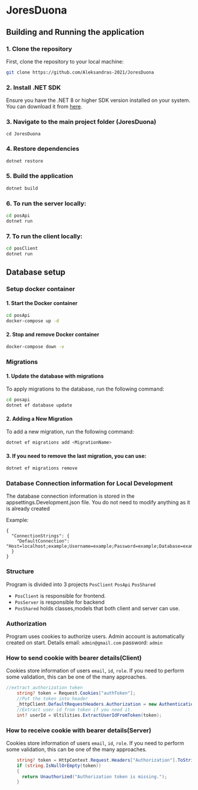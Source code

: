 # JoresDuona

## Building and Running the application

### 1. Clone the repository
First, clone the repository to your local machine:

```bash
git clone https://github.com/Aleksandras-2021/JoresDuona
```
### 2. Install .NET SDK

Ensure you have the .NET 8 or higher SDK version installed on your system. You can download it from [here](https://dotnet.microsoft.com/download).

### 3. Navigate to the main project folder (JoresDuona)

```
cd JoresDuona
```

### 4. Restore dependencies

```bash
dotnet restore
```
### 5. Build the application

```bash
dotnet build
```

### 6. To run the server locally:

```bash
cd posApi
dotnet run
```

### 7. To run the client locally:

```bash
cd posClient
dotnet run
```

## Database setup

### Setup docker container

#### 1. Start the Docker container

```bash
cd posApi
docker-compose up -d
```

#### 2. Stop and remove Docker container

```bash
docker-compose down -v
```

### Migrations

#### 1. Update the database with migrations

To apply migrations to the database, run the following command:

```bash
cd posapi
dotnet ef database update
```

#### 2. Adding a New Migration

To add a new migration, run the following command:

```bash
dotnet ef migrations add <MigrationName>
```

#### 3. If you need to remove the last migration, you can use:

```bash
dotnet ef migrations remove
```

### Database Connection information for Local Development

The database connection information  is stored in the appsettings.Development.json file. You do not need to modify anything as it is already created

Example:

```
{
  "ConnectionStrings": {
    "DefaultConnection": "Host=localhost;example;Username=example;Password=example;Database=example;Pooling=true;"
  }
}
```
### Structure
Program is divided into 3 projects `PosClient` `PosApi` `PosShared`
 - `PosClient` is responsible for frontend.
 - `PosServer` is responsible for backend
 - `PosShared` holds classes,models that both client and server can use.


### Authorization
Program uses cookies to authorize users. Admin account is automatically created on start.
Details
email: `admin@gmail.com`
password: `admin`
### How to send cookie with bearer details(Client)
Cookies store information of users `email`, `id`, `role`. If you need to perform some validation, this can be one of the many approaches.
```csharp
//extract authorization token
    string? token = Request.Cookies["authToken"]; 
    //Put the token into header
    _httpClient.DefaultRequestHeaders.Authorization = new AuthenticationHeaderValue("Bearer", token); 
    //Extract user id from token if you need it.    
    int? userId = Ultilities.ExtractUserIdFromToken(token); 
```

### How to receive cookie with bearer details(Server)
Cookies store information of users `email`, `id`, `role`. If you need to perform some validation, this can be one of the many approaches.
```csharp
    string? token = HttpContext.Request.Headers["Authorization"].ToString();
    if (string.IsNullOrEmpty(token))
    {
      return Unauthorized("Authorization token is missing.");
    }
```
